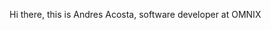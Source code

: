 Hi there, this is Andres Acosta, software developer at OMNIX 

<!---
omx-aacosta/omx-aacosta is a ✨ special ✨ repository because its `README.md` (this file) appears on your GitHub profile.
You can click the Preview link to take a look at your changes.
--->
